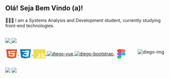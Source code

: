 ## Olá! Seja Bem Vindo (a)!


👩🏻‍💻 I am a Systems Analysis and Development student, currently studying front-end technologies.<br>

<div style="display: inline_block"><br>
  <a href="https://github.com/Franciellirodrigues">
  <img height="160em" src="https://github-readme-stats.vercel.app/api?username=DiegoCruz1992&show_icons=true&theme=gotham&include_all_commits=true&count_private=true"/>
  <img height="160em" src="https://github-readme-stats.vercel.app/api/top-langs/?username=DiegoCruz1992&layout=compact&langs_count=7&theme=gotham"/>
</div>
<div style="display: inline_block"><br>
  <img align="center" alt="diego-HTML" height="30" width="40" src="https://raw.githubusercontent.com/devicons/devicon/master/icons/html5/html5-original.svg">
  <img align="center" alt="diego-CSS" height="30" width="40" src="https://raw.githubusercontent.com/devicons/devicon/master/icons/css3/css3-original.svg">
  <img align="center" alt="diego-Js" height="30" width="40" src="https://raw.githubusercontent.com/devicons/devicon/master/icons/javascript/javascript-plain.svg">
  <img align="center" alt="diego-vue" height="30" width="40" src="https://cdn.jsdelivr.net/gh/devicons/devicon/icons/vuejs/vuejs-original.svg">
  <img align="center" alt="diego-bootstrap" height="30" width="40" src="https://cdn.jsdelivr.net/gh/devicons/devicon/icons/bootstrap/bootstrap-original.svg">
  <img align="center" alt="diego-figma" height="30" width="40" src="https://raw.githubusercontent.com/devicons/devicon/master/icons/figma/figma-original.svg">
  <img align="right" alt="diego-img" height="150"  src="https://i.picasion.com/pic91/ceb80b85773ac662edadcc380e10f3b7.gif">


</div>
  
  ##
 
<div> 
  <a href = "mailto:diego.mauricio.cruz@hotmail.com"><img src="https://img.shields.io/badge/Microsoft_Outlook-0078D4?style=for-the-badge&logo=microsoft-outlook&logoColor=white"></a>
  <a href="https://www.linkedin.com/in/diego-mauricio-1baaa7188/" target="_blank"><img src="https://img.shields.io/badge/-LinkedIn-%230077B5?style=for-the-badge&logo=linkedin&logoColor=white" target="_blank"></a> 
 
  
 
</div>

  

